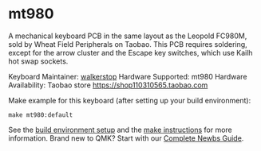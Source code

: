 # mt980

A mechanical keyboard PCB in the same layout as the Leopold FC980M, sold by Wheat Field Peripherals on Taobao.  This PCB requires soldering, except for the arrow cluster and the Escape key switches, which use Kailh hot swap sockets.

Keyboard Maintainer: [walkerstop](https://github.com/walkerstop)
Hardware Supported: mt980
Hardware Availability: Taobao store https://shop110310565.taobao.com  

Make example for this keyboard (after setting up your build environment):

    make mt980:default

See the [build environment setup](https://docs.qmk.fm/#/getting_started_build_tools) and the [make instructions](https://docs.qmk.fm/#/getting_started_make_guide) for more information. Brand new to QMK? Start with our [Complete Newbs Guide](https://docs.qmk.fm/#/newbs).

